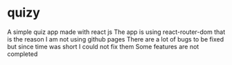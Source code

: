 # quizy
A simple quiz app made with react js 
The app is using react-router-dom that is the reason I am not using github pages
There are a lot of bugs to be fixed but since time was short I could not fix them
Some features are not completed
